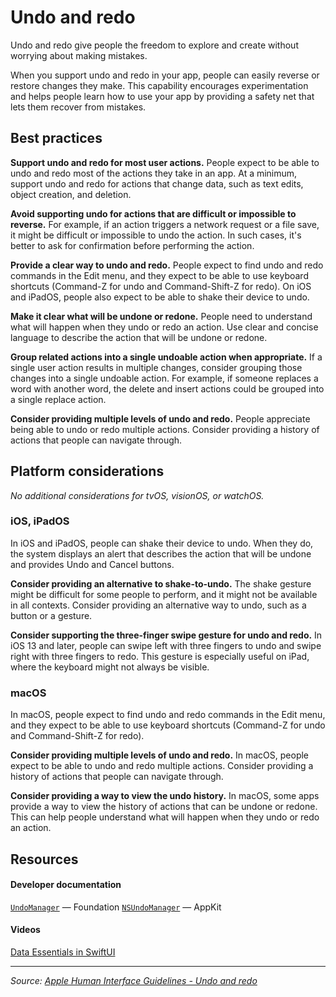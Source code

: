 # Undo and redo

Undo and redo give people the freedom to explore and create without worrying about making mistakes.

When you support undo and redo in your app, people can easily reverse or restore changes they make. This capability encourages experimentation and helps people learn how to use your app by providing a safety net that lets them recover from mistakes.

## Best practices

**Support undo and redo for most user actions.** People expect to be able to undo and redo most of the actions they take in an app. At a minimum, support undo and redo for actions that change data, such as text edits, object creation, and deletion.

**Avoid supporting undo for actions that are difficult or impossible to reverse.** For example, if an action triggers a network request or a file save, it might be difficult or impossible to undo the action. In such cases, it's better to ask for confirmation before performing the action.

**Provide a clear way to undo and redo.** People expect to find undo and redo commands in the Edit menu, and they expect to be able to use keyboard shortcuts (Command-Z for undo and Command-Shift-Z for redo). On iOS and iPadOS, people also expect to be able to shake their device to undo.

**Make it clear what will be undone or redone.** People need to understand what will happen when they undo or redo an action. Use clear and concise language to describe the action that will be undone or redone.

**Group related actions into a single undoable action when appropriate.** If a single user action results in multiple changes, consider grouping those changes into a single undoable action. For example, if someone replaces a word with another word, the delete and insert actions could be grouped into a single replace action.

**Consider providing multiple levels of undo and redo.** People appreciate being able to undo or redo multiple actions. Consider providing a history of actions that people can navigate through.

## Platform considerations

_No additional considerations for tvOS, visionOS, or watchOS._

### iOS, iPadOS

In iOS and iPadOS, people can shake their device to undo. When they do, the system displays an alert that describes the action that will be undone and provides Undo and Cancel buttons.

**Consider providing an alternative to shake-to-undo.** The shake gesture might be difficult for some people to perform, and it might not be available in all contexts. Consider providing an alternative way to undo, such as a button or a gesture.

**Consider supporting the three-finger swipe gesture for undo and redo.** In iOS 13 and later, people can swipe left with three fingers to undo and swipe right with three fingers to redo. This gesture is especially useful on iPad, where the keyboard might not always be visible.

### macOS

In macOS, people expect to find undo and redo commands in the Edit menu, and they expect to be able to use keyboard shortcuts (Command-Z for undo and Command-Shift-Z for redo).

**Consider providing multiple levels of undo and redo.** In macOS, people expect to be able to undo and redo multiple actions. Consider providing a history of actions that people can navigate through.

**Consider providing a way to view the undo history.** In macOS, some apps provide a way to view the history of actions that can be undone or redone. This can help people understand what will happen when they undo or redo an action.

## Resources

#### Developer documentation

[`UndoManager`](/documentation/foundation/undomanager) — Foundation
[`NSUndoManager`](/documentation/appkit/nsundomanager) — AppKit

#### Videos

[Data Essentials in SwiftUI](https://developer.apple.com/videos/play/wwdc2020/10040)

---

_Source: [Apple Human Interface Guidelines - Undo and redo](https://developer.apple.com/design/human-interface-guidelines/undo-and-redo)_
